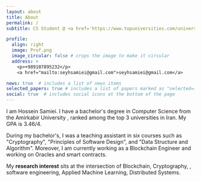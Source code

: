 ```yaml
---
layout: about
title: About
permalink: /
subtitle: CS Student @ <a href='https://www.topuniversities.com/universities/amirkabir-university-technology'>AUT</a> | Blockchain Engineer @ <a href='https://nexarae.com/'>Nexarae</a>

profile:
  align: right
  image: Prof.png
  image_circular: false # crops the image to make it circular
  address: >
    <p>+989107895232</p>
    <a href="mailto:seyhsamiei@gmail.com">seyhsamiei@gmail.com</a>

news: true  # includes a list of news items
selected_papers: true # includes a list of papers marked as "selected={true}"
social: true  # includes social icons at the bottom of the page
---
```


I am Hossein Samiei. I have a bachelor's degree in Computer Science  from the Amirkabir University , ranked among the top 3 universities in Iran. My GPA is 3.46/4.

During my bachelor's, I was a teaching assistant in six courses such as "Cryptography", "Principles of Software Design", and "Data Structure and Algorithm". Moreover, I am currently working as a Blockchain Engineer and working on Oracles and smart contracts.

My **research interest** sits at the intersection of Blockchain, Cryptography, , software engineering, Applied Machine Learning, Distributed Systems.

